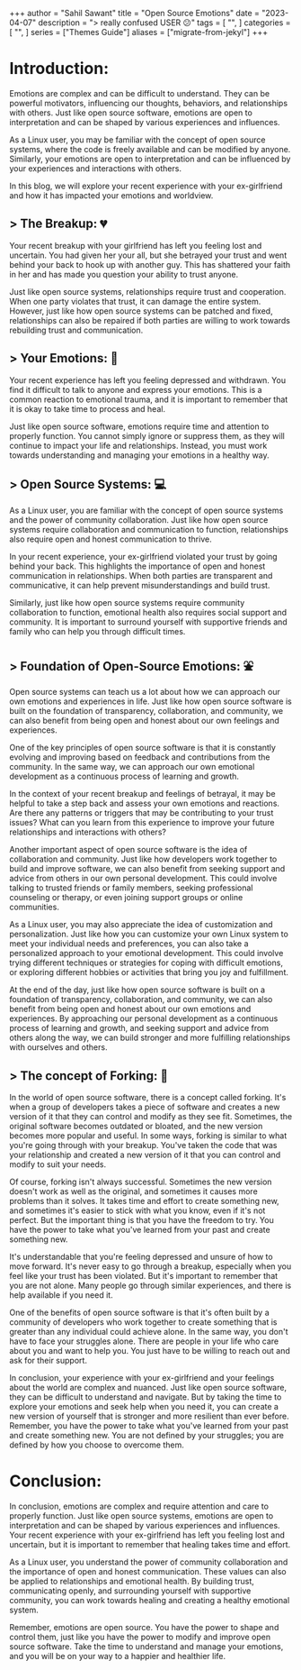 +++
author = "Sahil Sawant"
title = "Open Source Emotions"
date = "2023-04-07"
description = "> really confused USER 😕"
tags = [
    "",
]
categories = [
    "",
]
series = ["Themes Guide"]
aliases = ["migrate-from-jekyl"]
+++

# Introduction:

Emotions are complex and can be difficult to understand. They can be powerful motivators, influencing our thoughts, behaviors, and relationships with others. Just like open source software, emotions are open to interpretation and can be shaped by various experiences and influences.

As a Linux user, you may be familiar with the concept of open source systems, where the code is freely available and can be modified by anyone. Similarly, your emotions are open to interpretation and can be influenced by your experiences and interactions with others.

In this blog, we will explore your recent experience with your ex-girlfriend and how it has impacted your emotions and worldview.

## > The Breakup: 💔

Your recent breakup with your girlfriend has left you feeling lost and uncertain. You had given her your all, but she betrayed your trust and went behind your back to hook up with another guy. This has shattered your faith in her and has made you question your ability to trust anyone.

Just like open source systems, relationships require trust and cooperation. When one party violates that trust, it can damage the entire system. However, just like how open source systems can be patched and fixed, relationships can also be repaired if both parties are willing to work towards rebuilding trust and communication.

## > Your Emotions: 🌙

Your recent experience has left you feeling depressed and withdrawn. You find it difficult to talk to anyone and express your emotions. This is a common reaction to emotional trauma, and it is important to remember that it is okay to take time to process and heal.

Just like open source software, emotions require time and attention to properly function. You cannot simply ignore or suppress them, as they will continue to impact your life and relationships. Instead, you must work towards understanding and managing your emotions in a healthy way.

## > Open Source Systems: 💻

As a Linux user, you are familiar with the concept of open source systems and the power of community collaboration. Just like how open source systems require collaboration and communication to function, relationships also require open and honest communication to thrive.

In your recent experience, your ex-girlfriend violated your trust by going behind your back. This highlights the importance of open and honest communication in relationships. When both parties are transparent and communicative, it can help prevent misunderstandings and build trust.

Similarly, just like how open source systems require community collaboration to function, emotional health also requires social support and community. It is important to surround yourself with supportive friends and family who can help you through difficult times.

## > Foundation of Open-Source Emotions: ⛲

Open source systems can teach us a lot about how we can approach our own emotions and experiences in life. Just like how open source software is built on the foundation of transparency, collaboration, and community, we can also benefit from being open and honest about our own feelings and experiences.

One of the key principles of open source software is that it is constantly evolving and improving based on feedback and contributions from the community. In the same way, we can approach our own emotional development as a continuous process of learning and growth.

In the context of your recent breakup and feelings of betrayal, it may be helpful to take a step back and assess your own emotions and reactions. Are there any patterns or triggers that may be contributing to your trust issues? What can you learn from this experience to improve your future relationships and interactions with others?

Another important aspect of open source software is the idea of collaboration and community. Just like how developers work together to build and improve software, we can also benefit from seeking support and advice from others in our own personal development. This could involve talking to trusted friends or family members, seeking professional counseling or therapy, or even joining support groups or online communities.

As a Linux user, you may also appreciate the idea of customization and personalization. Just like how you can customize your own Linux system to meet your individual needs and preferences, you can also take a personalized approach to your emotional development. This could involve trying different techniques or strategies for coping with difficult emotions, or exploring different hobbies or activities that bring you joy and fulfillment.

At the end of the day, just like how open source software is built on a foundation of transparency, collaboration, and community, we can also benefit from being open and honest about our own emotions and experiences. By approaching our personal development as a continuous process of learning and growth, and seeking support and advice from others along the way, we can build stronger and more fulfilling relationships with ourselves and others.

## > The concept of Forking: 🔗

In the world of open source software, there is a concept called forking. It's when a group of developers takes a piece of software and creates a new version of it that they can control and modify as they see fit. Sometimes, the original software becomes outdated or bloated, and the new version becomes more popular and useful. In some ways, forking is similar to what you're going through with your breakup. You've taken the code that was your relationship and created a new version of it that you can control and modify to suit your needs.

Of course, forking isn't always successful. Sometimes the new version doesn't work as well as the original, and sometimes it causes more problems than it solves. It takes time and effort to create something new, and sometimes it's easier to stick with what you know, even if it's not perfect. But the important thing is that you have the freedom to try. You have the power to take what you've learned from your past and create something new.

It's understandable that you're feeling depressed and unsure of how to move forward. It's never easy to go through a breakup, especially when you feel like your trust has been violated. But it's important to remember that you are not alone. Many people go through similar experiences, and there is help available if you need it.

One of the benefits of open source software is that it's often built by a community of developers who work together to create something that is greater than any individual could achieve alone. In the same way, you don't have to face your struggles alone. There are people in your life who care about you and want to help you. You just have to be willing to reach out and ask for their support.

In conclusion, your experience with your ex-girlfriend and your feelings about the world are complex and nuanced. Just like open source software, they can be difficult to understand and navigate. But by taking the time to explore your emotions and seek help when you need it, you can create a new version of yourself that is stronger and more resilient than ever before. Remember, you have the power to take what you've learned from your past and create something new. You are not defined by your struggles; you are defined by how you choose to overcome them.

# Conclusion:

In conclusion, emotions are complex and require attention and care to properly function. Just like open source systems, emotions are open to interpretation and can be shaped by various experiences and influences. Your recent experience with your ex-girlfriend has left you feeling lost and uncertain, but it is important to remember that healing takes time and effort.

As a Linux user, you understand the power of community collaboration and the importance of open and honest communication. These values can also be applied to relationships and emotional health. By building trust, communicating openly, and surrounding yourself with supportive community, you can work towards healing and creating a healthy emotional system.

Remember, emotions are open source. You have the power to shape and control them, just like you have the power to modify and improve open source software. Take the time to understand and manage your emotions, and you will be on your way to a happier and healthier life.
